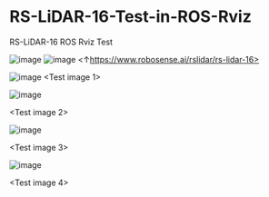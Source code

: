 # RS-LiDAR-16-Test-in-ROS-Rviz
RS-LiDAR-16 ROS Rviz Test

![image](https://user-images.githubusercontent.com/47591345/61578734-df54be00-ab35-11e9-850a-80970a34fefa.png)
![image](https://user-images.githubusercontent.com/47591345/61578739-fd222300-ab35-11e9-9551-d5bd423968dc.png)
<↑https://www.robosense.ai/rslidar/rs-lidar-16>


![image](https://user-images.githubusercontent.com/47591345/61578634-29896f80-ab35-11e9-91af-a50997d3fdcc.png)
<Test image 1>

![image](https://user-images.githubusercontent.com/47591345/61578641-4a51c500-ab35-11e9-845d-0bc2efa26e42.png)

<Test image 2>

![image](https://user-images.githubusercontent.com/47591345/61578756-46727280-ab36-11e9-9008-7998f00d5a4e.png)

<Test image 3>

![image](https://user-images.githubusercontent.com/47591345/61578669-86852580-ab35-11e9-9793-57bcaa21d8c2.png)

<Test image 4>

